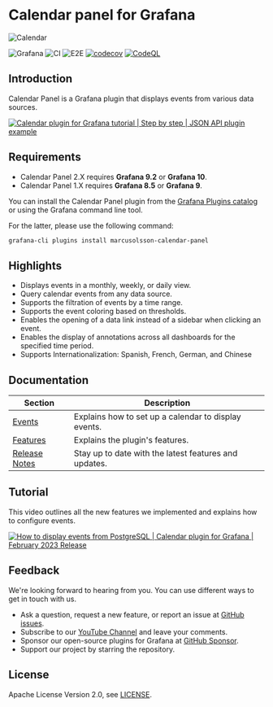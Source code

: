 # Calendar panel for Grafana

![Calendar](https://github.com/VolkovLabs/volkovlabs-calendar-panel/raw/main/src/img/screenshot.png)

![Grafana](https://img.shields.io/badge/Grafana-10.3-orange)
![CI](https://github.com/volkovlabs/volkovlabs-calendar-panel/workflows/CI/badge.svg)
![E2E](https://github.com/volkovlabs/volkovlabs-calendar-panel/workflows/E2E/badge.svg)
[![codecov](https://codecov.io/gh/VolkovLabs/volkovlabs-calendar-panel/branch/main/graph/badge.svg?token=0m6f0ktUar)](https://codecov.io/gh/VolkovLabs/volkovlabs-calendar-panel)
[![CodeQL](https://github.com/VolkovLabs/volkovlabs-calendar-panel/actions/workflows/codeql-analysis.yml/badge.svg)](https://github.com/VolkovLabs/volkovlabs-calendar-panel/actions/workflows/codeql-analysis.yml)

## Introduction

Calendar Panel is a Grafana plugin that displays events from various data sources.

[![Calendar plugin for Grafana tutorial | Step by step | JSON API plugin example](https://raw.githubusercontent.com/volkovlabs/volkovlabs-calendar-panel/main/img/video.png)](https://youtu.be/iPJ122x0oos)

## Requirements

- Calendar Panel 2.X requires **Grafana 9.2** or **Grafana 10**.
- Calendar Panel 1.X requires **Grafana 8.5** or **Grafana 9**.

You can install the Calendar Panel plugin from the [Grafana Plugins catalog](https://grafana.com/grafana/plugins/marcusolsson-calendar-panel/) or using the Grafana command line tool.

For the latter, please use the following command:

```bash
grafana-cli plugins install marcusolsson-calendar-panel
```

## Highlights

- Displays events in a monthly, weekly, or daily view.
- Query calendar events from any data source.
- Supports the filtration of events by a time range.
- Supports the event coloring based on thresholds.
- Enables the opening of a data link instead of a sidebar when clicking an event.
- Enables the display of annotations across all dashboards for the specified time period.
- Supports Internationalization: Spanish, French, German, and Chinese

## Documentation

| Section                                                                           | Description                                           |
| --------------------------------------------------------------------------------- | ----------------------------------------------------- |
| [Events](https://volkovlabs.io/plugins/volkovlabs-calendar-panel/events/)         | Explains how to set up a calendar to display events.  |
| [Features](https://volkovlabs.io/plugins/volkovlabs-calendar-panel/features/)     | Explains the plugin's features.                       |
| [Release Notes](https://volkovlabs.io/plugins/volkovlabs-calendar-panel/release/) | Stay up to date with the latest features and updates. |

## Tutorial

This video outlines all the new features we implemented and explains how to configure events.

[![How to display events from PostgreSQL | Calendar plugin for Grafana | February 2023 Release](https://raw.githubusercontent.com/volkovlabs/volkovlabs-calendar-panel/main/img/release.png)](https://youtu.be/6WGmm5y4fs4)

## Feedback

We're looking forward to hearing from you. You can use different ways to get in touch with us.

- Ask a question, request a new feature, or report an issue at [GitHub issues](https://github.com/volkovlabs/volkovlabs-calendar-panel/issues/new/choose).
- Subscribe to our [YouTube Channel](https://www.youtube.com/@volkovlabs) and leave your comments.
- Sponsor our open-source plugins for Grafana at [GitHub Sponsor](https://github.com/sponsors/VolkovLabs).
- Support our project by starring the repository.

## License

Apache License Version 2.0, see [LICENSE](https://github.com/volkovlabs/volkovlabs-calendar-panel/blob/main/LICENSE).
